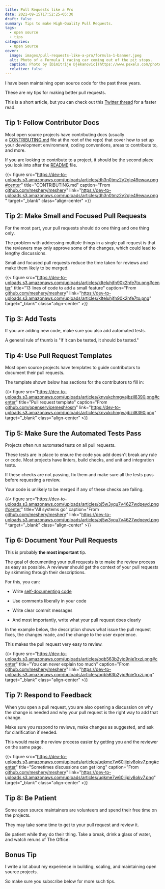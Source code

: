 ```yaml
---
title: Pull Requests like a Pro
date: 2021-09-15T17:52:25+05:30
draft: false
summary: Tips to make High-Quality Pull Requests.
tags:
  - open source
  - tips
categories:
  - Open Source
cover:
  image: images/pull-requests-like-a-pro/formula-1-banner.jpeg
  alt: Photo of a Formula 1 racing car coming out of the pit stops.
  caption: Photo by [Dimitrije Djekanovic](https://www.pexels.com/photo/racing-team-with-their-racing-car-13857977/)
  relative: false
---
```


I have been maintaining open source code for the past three years.

These are my tips for making better pull requests.

This is a short article, but you can check out this [Twitter thread](https://twitter.com/realPottekkat/status/1437456596473303042) for a faster read.

## Tip 1: Follow Contributor Docs

Most open source projects have contributing docs (usually a [CONTRIBUTING.md](https://github.com/meshery/meshery/blob/master/CONTRIBUTING.md) file at the root of the repo) that cover how to set up your development environment, coding conventions, areas to contribute to, and more.

If you are looking to contribute to a project, it should be the second place you look into after the [README](https://github.com/meshery/meshery#readme) file.

{{< figure src="https://dev-to-uploads.s3.amazonaws.com/uploads/articles/dh3n0tmz2y2gle49ewav.png#center" title="CONTRIBUTING.md" caption="From [github.com/meshery/meshery](https://github.com/meshery/meshery/blob/master/CONTRIBUTING.md)" link="https://dev-to-uploads.s3.amazonaws.com/uploads/articles/dh3n0tmz2y2gle49ewav.png" target="_blank" class="align-center" >}}

## Tip 2: Make Small and Focused Pull Requests

For the most part, your pull requests should do one thing and one thing only.

The problem with addressing multiple things in a single pull request is that the reviewers may only approve some of the changes, which could lead to lengthy discussions.

Small and focused pull requests reduce the time taken for reviews and make them likely to be merged.

{{< figure src="https://dev-to-uploads.s3.amazonaws.com/uploads/articles/klteluhjfn90k2hfe7to.png#center" title="13 lines of code to add a small feature" caption="From [github.com/meshery/meshery](https://github.com/meshery/meshery)" link="https://dev-to-uploads.s3.amazonaws.com/uploads/articles/klteluhjfn90k2hfe7to.png" target="_blank" class="align-center" >}}

## Tip 3: Add Tests

If you are adding new code, make sure you also add automated tests.

A general rule of thumb is "If it can be tested, it should be tested."

## Tip 4: Use Pull Request Templates

Most open source projects have templates to guide contributors to document their pull requests.

The template shown below has sections for the contributors to fill in:

{{< figure src="https://dev-to-uploads.s3.amazonaws.com/uploads/articles/knvukchmgvajbzil8390.png#center" title="Pull request template" caption="From [github.com/openservicemesh/osm](https://github.com/openservicemesh/osm)" link="https://dev-to-uploads.s3.amazonaws.com/uploads/articles/knvukchmgvajbzil8390.png" target="_blank" class="align-center" >}}

## Tip 5: Make Sure the Automated Tests Pass

Projects often run automated tests on all pull requests.

These tests are in place to ensure the code you add doesn't break any rule or code. Most projects have linters, build checks, and unit and integration tests.

If these checks are not passing, fix them and make sure all the tests pass before requesting a review.

Your code is unlikely to be merged if any of these checks are failing.

{{< figure src="https://dev-to-uploads.s3.amazonaws.com/uploads/articles/oj5w3yqu7v4627wdpeyd.png#center" title="All systems go" caption="From [github.com/meshery/meshery](https://github.com/meshery/meshery)" link="https://dev-to-uploads.s3.amazonaws.com/uploads/articles/oj5w3yqu7v4627wdpeyd.png" target="_blank" class="align-center" >}}

## Tip 6: Document Your Pull Requests

This is probably **the most important** tip.

The goal of documenting your pull requests is to make the review process as easy as possible. A reviewer should get the context of your pull requests by skimming through their descriptions.

For this, you can:

- Write [self-documenting code](https://stackoverflow.com/questions/209015/what-is-self-documenting-code-and-can-it-replace-well-documented-code/209089#209089)

- Use comments liberally in your code

- Write clear commit messages

- And most importantly, write what your pull request does clearly

In the example below, the description shows what issue the pull request fixes, the changes made, and the change to the user experience.

This makes the pull request very easy to review.

{{< figure src="https://dev-to-uploads.s3.amazonaws.com/uploads/articles/oqb563b2yjo9nie1rxzi.png#center" title="You can never explain too much" caption="From [github.com/meshery/meshery](https://github.com/meshery/meshery)" link="https://dev-to-uploads.s3.amazonaws.com/uploads/articles/oqb563b2yjo9nie1rxzi.png" target="_blank" class="align-center" >}}

## Tip 7: Respond to Feedback

When you open a pull request, you are also opening a discussion on why the change is needed and why your pull request is the right way to add that change.

Make sure you respond to reviews, make changes as suggested, and ask for clarification if needed.

This would make the review process easier by getting you and the reviewer on the same page.

{{< figure src="https://dev-to-uploads.s3.amazonaws.com/uploads/articles/uqkme7w60iijpiv8okv7.png#center" title="Sometimes discussions can get long" caption="From [github.com/meshery/meshery](https://github.com/meshery/meshery)" link="https://dev-to-uploads.s3.amazonaws.com/uploads/articles/uqkme7w60iijpiv8okv7.png" target="_blank" class="align-center" >}}

## Tip 8: Be Patient

Some open source maintainers are volunteers and spend their free time on the projects.

They may take some time to get to your pull request and review it.

Be patient while they do their thing. Take a break, drink a glass of water, and watch reruns of The Office.

## Bonus Tip

I write a lot about my experience in building, scaling, and maintaining open source projects.

So make sure you subscribe below for more such tips.
